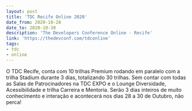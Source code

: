 ```yaml
---
layout: post
title: 'TDC Recife Online 2020'
date_from: 2020-10-28
date_to: 2020-10-30
description: 'The Developers Conference Online - Recife'
link: 'https://thedevconf.com/tdconline'
tags:
- tdc
- online
---
```


O TDC Recife, conta com 10 trilhas Premium rodando em paralelo com a trilha Stadium durante 3 dias, totalizando 30 trilhas. 
Sem contar com todas as Salas de Patrocinadores na TDC EXPO e o Lounge Diversidade, Acessibilidade e trilha Carreira e Mentoria.
Serão 3 dias inteiros de muito conhecimento e interação e acontecerá nos dias 28 a 30 de Outubro, não perca!
